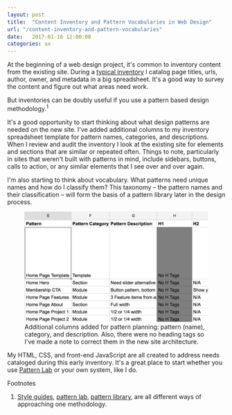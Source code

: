 ```yaml
---
layout: post
title:  "Content Inventory and Pattern Vocabularies in Web Design"
url: "/content-inventory-and-pattern-vocabularies"
date:   2017-01-16 12:00:00
categories: ux
---
```


At the beginning of a web design project, it's common to inventory content from the existing site. During a [typical inventory](https://www.usability.gov/how-to-and-tools/methods/content-inventory.html) I catalog page titles, urls, author, owner, and metadata in a big spreadsheet. It's a good way to survey the content and figure out what areas need work. 

But inventories can be doubly useful if you use a pattern based design methodology.<sup>1</sup>

It's a good opportunity to start thinking about what design patterns are needed on the new site. I've added additional columns to my inventory spreadsheet template for pattern names, categories, and descriptions. When I review and audit the inventory I look at the existing site for elements and sections that are similar or repeated often. Things to note, particularly in sites that weren't built with patterns in mind, include sidebars, buttons, calls to action, or any similar elements that I see over and over again. 

I'm also starting to think about vocabulary. What patterns need unique names and how do I classify them? This taxonomy – the pattern names and their classification – will form the basis of a pattern library later in the design process.

<!-- ![Inventory Pattern Vocabulary](/images/assets/posts/inventory-pattern-vocab.png){:width="500px"} -->

<figure>
    <img src="/images/assets/posts/inventory-pattern-vocab.png" width="500px">
    <figcaption class="meta small-caption">
      Additional columns added for pattern planning: pattern (name), category, and description. Also, there were no heading tags so I've made a note to correct them in the new site architecture.
    </figcaption>
  </figure>

My HTML, CSS, and front-end JavaScript are all created to address needs cataloged during this early inventory. It's a great place to start whether you use [Pattern Lab](http://patternlab.io/) or your own system, like I do. 

<div class="footnotes">
  <span class="meta">Footnotes</span>

  <ol>
    <li><a href="http://styleguides.io/">Style guides</a>, <a href="http://patternlab.io/">pattern lab</a>, <a href="https://ux.mailchimp.com/patterns/about">pattern library</a>, are all different ways of approaching one methodology. </li>
  </ol>

</div>



